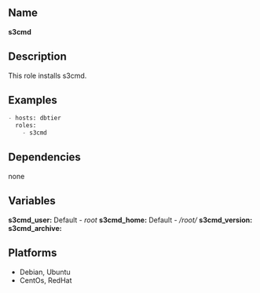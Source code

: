 Name
----
**s3cmd**

Description
-----------
This role installs s3cmd.

Examples
--------
```python
- hosts: dbtier
  roles:
    - s3cmd
```

Dependencies
------------
none

Variables
---------
**s3cmd_user:** Default - _root_
**s3cmd_home:** Default - _/root/_
**s3cmd_version:**
**s3cmd_archive:**

Platforms
---------
- Debian, Ubuntu
- CentOs, RedHat
